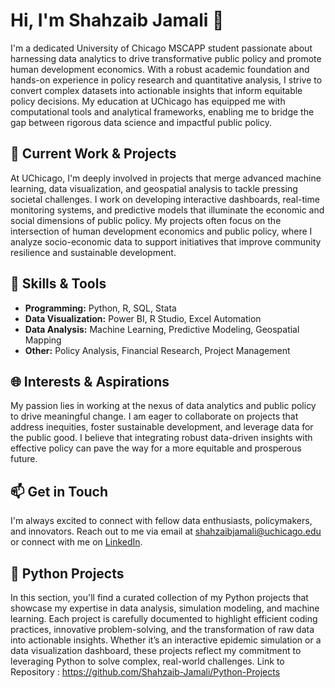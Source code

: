 # Hi, I'm Shahzaib Jamali 👋

I'm a dedicated University of Chicago MSCAPP student passionate about harnessing data analytics to drive transformative public policy and promote human development economics. With a robust academic foundation and hands-on experience in policy research and quantitative analysis, I strive to convert complex datasets into actionable insights that inform equitable policy decisions. My education at UChicago has equipped me with computational tools and analytical frameworks, enabling me to bridge the gap between rigorous data science and impactful public policy.

## 🔭 Current Work & Projects
At UChicago, I'm deeply involved in projects that merge advanced machine learning, data visualization, and geospatial analysis to tackle pressing societal challenges. I work on developing interactive dashboards, real-time monitoring systems, and predictive models that illuminate the economic and social dimensions of public policy. My projects often focus on the intersection of human development economics and public policy, where I analyze socio-economic data to support initiatives that improve community resilience and sustainable development.

## 🌱 Skills & Tools
- **Programming:** Python, R, SQL, Stata  
- **Data Visualization:** Power BI, R Studio, Excel Automation  
- **Data Analysis:** Machine Learning, Predictive Modeling, Geospatial Mapping  
- **Other:** Policy Analysis, Financial Research, Project Management  

## 🌐 Interests & Aspirations
My passion lies in working at the nexus of data analytics and public policy to drive meaningful change. I am eager to collaborate on projects that address inequities, foster sustainable development, and leverage data for the public good. I believe that integrating robust data-driven insights with effective policy can pave the way for a more equitable and prosperous future.

## 📫 Get in Touch
I'm always excited to connect with fellow data enthusiasts, policymakers, and innovators. Reach out to me via email at [shahzaibjamali@uchicago.edu](mailto:shahzaibjamali@uchicago.edu) or connect with me on [LinkedIn](www.linkedin.com/in/shahzaibkhanjamali).

## 💼 Python Projects

In this section, you'll find a curated collection of my Python projects that showcase my expertise in data analysis, simulation modeling, and machine learning. Each project is carefully documented to highlight efficient coding practices, innovative problem-solving, and the transformation of raw data into actionable insights. Whether it’s an interactive epidemic simulation or a data visualization dashboard, these projects reflect my commitment to leveraging Python to solve complex, real-world challenges.
Link to Repository : https://github.com/Shahzaib-Jamali/Python-Projects
